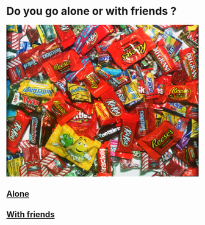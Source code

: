 # Do you go alone or with friends ?

![candy](download2.jpg)

## [Alone](alone.md)
## [With friends](friends.md)